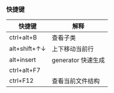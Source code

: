 ### 快捷键

| 快捷键       | 解释               |
| ------------ | ------------------ |
| ctrl+alt+B   | 查看子类           |
| alt+shift+↑↓ | 上下移动当前行     |
| alt+insert   | generator 快速生成 |
| ctrl+alt+F7  |                    |
| ctrl+F12     | 查看当前文件结构   |
